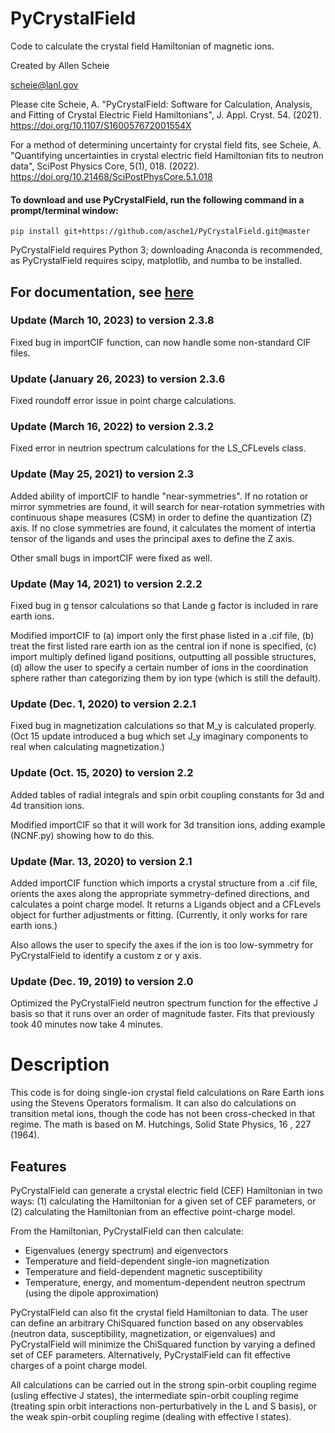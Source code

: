 # PyCrystalField
Code to calculate the crystal field Hamiltonian of magnetic ions.

Created by Allen Scheie

   scheie@lanl.gov

Please cite  Scheie, A. "PyCrystalField: Software for Calculation, Analysis, and Fitting of Crystal Electric Field Hamiltonians", J. Appl. Cryst. 54. (2021).  https://doi.org/10.1107/S160057672001554X

For a method of determining uncertainty for crystal field fits, see Scheie, A. "Quantifying uncertainties in crystal electric field Hamiltonian fits to neutron data", SciPost Physics Core, 5(1), 018. (2022). https://doi.org/10.21468/SciPostPhysCore.5.1.018


#### To download and use PyCrystalField, run the following command in a prompt/terminal window:
```
pip install git+https://github.com/asche1/PyCrystalField.git@master
```
PyCrystalField requires Python 3; downloading Anaconda is recommended, as PyCrystalField requires scipy, matplotlib, and numba to be installed.

## For documentation, see [here](https://github.com/asche1/PyCrystalField/wiki)


### Update (March 10, 2023) to version 2.3.8

Fixed bug in importCIF function, can now handle some non-standard CIF files.

### Update (January 26, 2023) to version 2.3.6

Fixed roundoff error issue in point charge calculations.

### Update (March 16, 2022) to version 2.3.2

Fixed error in neutrion spectrum calculations for the LS_CFLevels class.

### Update (May 25, 2021) to version 2.3

Added ability of importCIF to handle "near-symmetries". If no rotation or mirror symmetries are found, it will search for near-rotation symmetries with continuous shape measures (CSM) in order to define the quantization (Z) axis. If no close symmetries are found, it calculates the moment of intertia tensor of the ligands and uses the principal axes to define the Z axis.

Other small bugs in importCIF were fixed as well.

### Update (May 14, 2021) to version 2.2.2

Fixed bug in g tensor calculations so that Lande g factor is included in rare earth ions.

Modified importCIF to (a) import only the first phase listed in a .cif file, (b) treat the first listed rare earth ion as the central ion if none is specified, (c) import multiply defined ligand positions, outputting all possible structures, (d) allow the user to specify a certain number of ions in the coordination sphere rather than categorizing them by ion type (which is still the default).

### Update (Dec. 1, 2020) to version 2.2.1

Fixed bug in magnetization calculations so that M_y is calculated properly. (Oct 15 update introduced a bug which set J_y imaginary components to real when calculating magnetization.)

### Update (Oct. 15, 2020) to version 2.2

Added tables of radial integrals and spin orbit coupling constants for 3d and 4d transition ions.

Modified importCIF so that it will work for 3d transition ions, adding example (NCNF.py) showing how to do this.

### Update (Mar. 13, 2020) to version 2.1

Added importCIF function which imports a crystal structure from a .cif file, orients the axes along the appropriate symmetry-defined directions, and calculates a point charge model.
It returns a Ligands object and a CFLevels object for further adjustments or fitting. (Currently, it only works for rare earth ions.)

Also allows the user to specify the axes if the ion is too low-symmetry for PyCrystalField to identify a custom z or y axis.

### Update (Dec. 19, 2019) to version 2.0

Optimized the PyCrystalField neutron spectrum function for the effective J basis so that it runs over an order of magnitude faster. Fits that previously took 40 minutes now take 4 minutes.

# Description

This code is for doing single-ion crystal field calculations on Rare Earth ions using the Stevens Operators formalism. It can also do calculations on transition metal ions, though the code has not been cross-checked in that regime. The math is based on M. Hutchings, Solid State Physics, 16 , 227 (1964).

## Features

PyCrystalField can generate a crystal electric field (CEF) Hamiltonian in two ways: (1) calculating the Hamiltonian for a given set of CEF parameters, or (2) calculating the Hamiltonian from an effective point-charge model.

From the Hamiltonian, PyCrystalField can then calculate:
- Eigenvalues (energy spectrum) and eigenvectors
- Temperature and field-dependent single-ion magnetization
- Temperature and field-dependent magnetic susceptibility
- Temperature, energy, and momentum-dependent neutron spectrum (using the dipole approximation)

PyCrystalField can also fit the crystal field Hamiltonian to data. The user can define an arbitrary ChiSquared function based on any observables (neutron data, susceptibility, magnetization, or eigenvalues) and PyCrystalField will minimize the ChiSquared function by varying a defined set of CEF parameters. Alternatively, PyCrystalField can fit effective charges of a point charge model.

All calculations can be carried out in the strong spin-orbit coupling regime (usling effective J states), the intermediate spin-orbit coupling regime (treating spin orbit interactions non-perturbatively in the L and S basis), or the weak spin-orbit coupling regime (dealing with effective l states).

